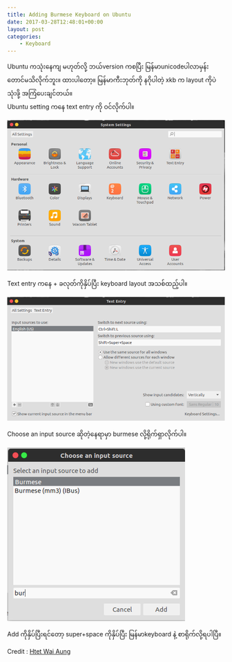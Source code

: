 ```yaml
---
title: Adding Burmese Keyboard on Ubuntu
date: 2017-03-28T12:48:01+00:00
layout: post
categories:
    - Keyboard
---
```

Ubuntu ကသုံးနေကျ မဟုတ်လို့ ဘယ်version ကစပြီး မြန်မာunicodeပါလာမှန်းတောင်မသိလိုက်ဘူး။ ထားပါတော့။ မြန်မာကီးဘုတ်ကို နဂိုပါတဲ့ xkb က layout ကိုပဲသုံးဖို့ အကြံပေးချင်တယ်။  
Ubuntu setting ကနေ text entry ကို ဝင်လိုက်ပါ။

![kb-bur1](/images/kb-bur1.png)

Text entry ကနေ + ခလုတ်ကိုနှိပ်ပြီး keyboard layout အသစ်ထည့်ပါ။

![kb-bur2](/images/kb-bur2.png)

Choose an input source ဆိုတဲ့နေရာမှာ burmese လို့ရိုက်ရှာလိုက်ပါ။

![kb-bur3](/images/kb-bur3.png)

Add ကိုနှိပ်ပြီးရင်တော့ super+space ကိုနှိပ်ပြီး မြန်မာkeyboard နဲ့ စာရိုက်လို့ရပါပြီ။

Credit : [Htet Wai Aung](http://www.htetwaiaung.cf/)